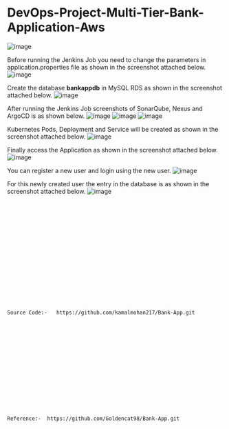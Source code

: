 # DevOps-Project-Multi-Tier-Bank-Application-Aws
![image](https://github.com/user-attachments/assets/a97aa2b4-79d4-4024-aceb-d25257743775)

Before running the Jenkins Job you need to change the parameters in application.properties file as shown in the screenshot attached below.
![image](https://github.com/user-attachments/assets/eae2b70a-e371-4d9b-9b05-67d821b696ce)

Create the database **bankappdb** in MySQL RDS as shown in the screenshot attached below.
![image](https://github.com/user-attachments/assets/d7563082-b48b-43ea-938b-c0865574c42e)

After running the Jenkins Job screenshots of SonarQube, Nexus and ArgoCD is as shown below.
![image](https://github.com/user-attachments/assets/a4b4c228-2584-4916-bedb-7ac6d0af0164)
![image](https://github.com/user-attachments/assets/eed2426d-c0e4-4143-a527-e1a459bd8c88)
![image](https://github.com/user-attachments/assets/e2de7e54-221c-4e7c-a83c-ae5e304c625e)

Kubernetes Pods, Deployment and Service will be created as shown in the screenshot attached below.
![image](https://github.com/user-attachments/assets/62fc6e30-7cf0-4678-9b0c-1d0279c5c05c)

Finally access the Application as shown in the screenshot attached below.
![image](https://github.com/user-attachments/assets/11e881b5-920f-497e-950f-36732cbe7b6c)

You can register a new user and login using the new user.
![image](https://github.com/user-attachments/assets/7b6c93a6-48f3-4a49-9c92-39108ada316f)

For this newly created user the entry in the database is as shown in the screenshot attached below.
![image](https://github.com/user-attachments/assets/7cc96f90-3d36-45d0-9fe0-17ccb86c6906)

<br><br/>
<br><br/>
<br><br/>
<br><br/>
<br><br/>
<br><br/>
<br><br/>
```
Source Code:-   https://github.com/kamalmohan217/Bank-App.git
```
<br><br/>
<br><br/>
<br><br/>
<br><br/>
<br><br/>
<br><br/>
```
Reference:-  https://github.com/Goldencat98/Bank-App.git
```
